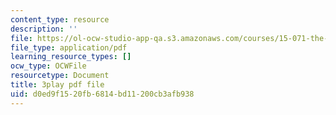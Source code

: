 ```yaml
---
content_type: resource
description: ''
file: https://ol-ocw-studio-app-qa.s3.amazonaws.com/courses/15-071-the-analytics-edge-spring-2017/d0ed9f1520fb6814bd11200cb3afb938_08Ih9GGB5-c.pdf
file_type: application/pdf
learning_resource_types: []
ocw_type: OCWFile
resourcetype: Document
title: 3play pdf file
uid: d0ed9f15-20fb-6814-bd11-200cb3afb938
---
```

